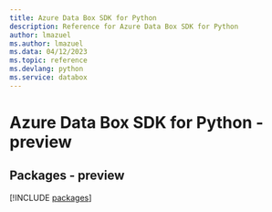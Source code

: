 ```yaml
---
title: Azure Data Box SDK for Python
description: Reference for Azure Data Box SDK for Python
author: lmazuel
ms.author: lmazuel
ms.data: 04/12/2023
ms.topic: reference
ms.devlang: python
ms.service: databox
---
```

# Azure Data Box SDK for Python - preview
## Packages - preview
[!INCLUDE [packages](data-box-index.md)]